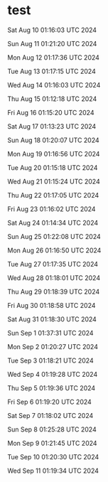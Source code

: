 # test


Sat Aug 10 01:16:03 UTC 2024

Sun Aug 11 01:21:20 UTC 2024

Mon Aug 12 01:17:36 UTC 2024

Tue Aug 13 01:17:15 UTC 2024

Wed Aug 14 01:16:03 UTC 2024

Thu Aug 15 01:12:18 UTC 2024

Fri Aug 16 01:15:20 UTC 2024

Sat Aug 17 01:13:23 UTC 2024

Sun Aug 18 01:20:07 UTC 2024

Mon Aug 19 01:16:56 UTC 2024

Tue Aug 20 01:15:18 UTC 2024

Wed Aug 21 01:15:24 UTC 2024

Thu Aug 22 01:17:05 UTC 2024

Fri Aug 23 01:16:02 UTC 2024

Sat Aug 24 01:14:34 UTC 2024

Sun Aug 25 01:22:08 UTC 2024

Mon Aug 26 01:16:50 UTC 2024

Tue Aug 27 01:17:35 UTC 2024

Wed Aug 28 01:18:01 UTC 2024

Thu Aug 29 01:18:39 UTC 2024

Fri Aug 30 01:18:58 UTC 2024

Sat Aug 31 01:18:30 UTC 2024

Sun Sep  1 01:37:31 UTC 2024

Mon Sep  2 01:20:27 UTC 2024

Tue Sep  3 01:18:21 UTC 2024

Wed Sep  4 01:19:28 UTC 2024

Thu Sep  5 01:19:36 UTC 2024

Fri Sep  6 01:19:20 UTC 2024

Sat Sep  7 01:18:02 UTC 2024

Sun Sep  8 01:25:28 UTC 2024

Mon Sep  9 01:21:45 UTC 2024

Tue Sep 10 01:20:30 UTC 2024

Wed Sep 11 01:19:34 UTC 2024
